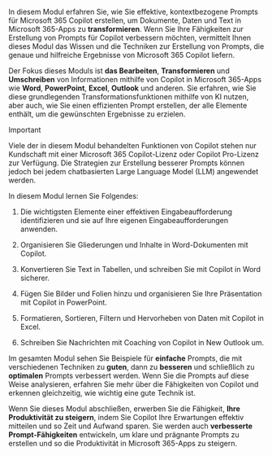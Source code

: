 In diesem Modul erfahren Sie, wie Sie effektive, kontextbezogene Prompts für Microsoft 365 Copilot erstellen, um Dokumente, Daten und Text in Microsoft 365-Apps zu **transformieren**. Wenn Sie Ihre Fähigkeiten zur Erstellung von Prompts für Copilot verbessern möchten, vermittelt Ihnen dieses Modul das Wissen und die Techniken zur Erstellung von Prompts, die genaue und hilfreiche Ergebnisse von Microsoft 365 Copilot liefern.

Der Fokus dieses Moduls ist **das Bearbeiten**, **Transformieren** und **Umschreiben** von Informationen mithilfe von Copilot in Microsoft 365-Apps wie **Word**, **PowerPoint**, **Excel**, **Outlook** und anderen. Sie erfahren, wie Sie diese grundlegenden Transformationsfunktionen mithilfe von KI nutzen, aber auch, wie Sie einen effizienten Prompt erstellen, der alle Elemente enthält, um die gewünschten Ergebnisse zu erzielen.

> [!IMPORTANT]
> Viele der in diesem Modul behandelten Funktionen von Copilot stehen nur Kundschaft mit einer Microsoft 365 Copilot-Lizenz oder Copilot Pro-Lizenz zur Verfügung. Die Strategien zur Erstellung besserer Prompts können jedoch bei jedem chatbasierten Large Language Model (LLM) angewendet werden.

In diesem Modul lernen Sie Folgendes:

1. Die wichtigsten Elemente einer effektiven Eingabeaufforderung identifizieren und sie auf Ihre eigenen Eingabeaufforderungen anwenden.

1. Organisieren Sie Gliederungen und Inhalte in Word-Dokumenten mit Copilot.

1. Konvertieren Sie Text in Tabellen, und schreiben Sie mit Copilot in Word sicherer.

1. Fügen Sie Bilder und Folien hinzu und organisieren Sie Ihre Präsentation mit Copilot in PowerPoint.

1. Formatieren, Sortieren, Filtern und Hervorheben von Daten mit Copilot in Excel.

1. Schreiben Sie Nachrichten mit Coaching von Copilot in New Outlook um.

Im gesamten Modul sehen Sie Beispiele für **einfache** Prompts, die mit verschiedenen Techniken zu **guten**, dann zu **besseren** und schließlich zu **optimalen** Prompts verbessert werden. Wenn Sie die Prompts auf diese Weise analysieren, erfahren Sie mehr über die Fähigkeiten von Copilot und erkennen gleichzeitig, wie wichtig eine gute Technik ist.

Wenn Sie dieses Modul abschließen, erwerben Sie die Fähigkeit, **Ihre Produktivität zu steigern**, indem Sie Copilot Ihre Erwartungen effektiv mitteilen und so Zeit und Aufwand sparen. Sie werden auch **verbesserte Prompt-Fähigkeiten** entwickeln, um klare und prägnante Prompts zu erstellen und so die Produktivität in Microsoft 365-Apps zu steigern.